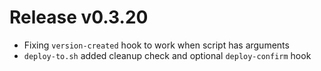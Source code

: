 # Release v0.3.20

- Fixing `version-created` hook to work when script has arguments
- `deploy-to.sh` added cleanup check and optional `deploy-confirm` hook
